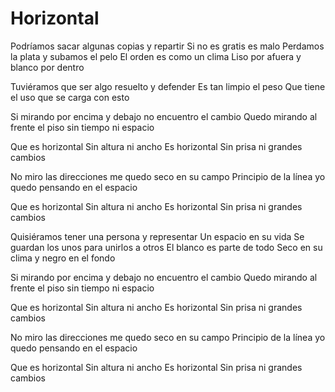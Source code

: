 # Horizontal

Podríamos sacar algunas copias y repartir
Si no es gratis es malo
Perdamos la plata y subamos el pelo
El orden es como un clima
Liso por afuera y blanco por dentro

Tuviéramos que ser algo resuelto y defender
Es tan limpio el peso
Que tiene el uso que se carga con esto

Si mirando por encima y debajo no encuentro el cambio
Quedo mirando al frente el piso sin tiempo ni espacio

Que es horizontal
Sin altura ni ancho
Es horizontal
Sin prisa ni grandes cambios

No miro las direcciones me quedo seco en su campo
Principio de la línea yo quedo pensando en el espacio

Que es horizontal
Sin altura ni ancho
Es horizontal
Sin prisa ni grandes cambios

Quisiéramos tener una persona y representar
Un espacio en su vida
Se guardan los unos para unirlos a otros
El blanco es parte de todo
Seco en su clima y negro en el fondo

Si mirando por encima y debajo no encuentro el cambio
Quedo mirando al frente el piso sin tiempo ni espacio

Que es horizontal
Sin altura ni ancho
Es horizontal
Sin prisa ni grandes cambios

No miro las direcciones me quedo seco en su campo
Principio de la línea yo quedo pensando en el espacio

Que es horizontal
Sin altura ni ancho
Es horizontal
Sin prisa ni grandes cambios
